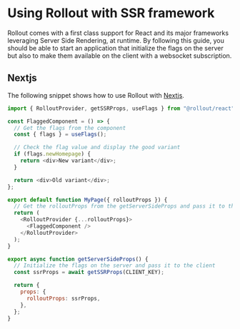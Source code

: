 # Using Rollout with SSR framework

Rollout comes with a first class support for React and its major frameworks leveraging Server Side Rendering, at runtime. By following this guide, you should be able to start an application that initialize the flags on the server but also to make them available on the client with a websocket subscription.

## Nextjs

The following snippet shows how to use Rollout with [Nextjs](https://nextjs.org/).

```js
import { RolloutProvider, getSSRProps, useFlags } from "@rollout/react";

const FlaggedComponent = () => {
  // Get the flags from the component
  const { flags } = useFlags();

  // Check the flag value and display the good variant
  if (flags.newHomepage) {
    return <div>New variant</div>;
  }

  return <div>Old variant</div>;
};

export default function MyPage({ rolloutProps }) {
  // Get the rolloutProps from the getServerSideProps and pass it to the provider
  return (
    <RolloutProvider {...rolloutProps}>
      <FlaggedComponent />
    </RolloutProvider>
  );
}

export async function getServerSideProps() {
  // Initialize the flags on the server and pass it to the client
  const ssrProps = await getSSRProps(CLIENT_KEY);

  return {
    props: {
      rolloutProps: ssrProps,
    },
  };
}
```

